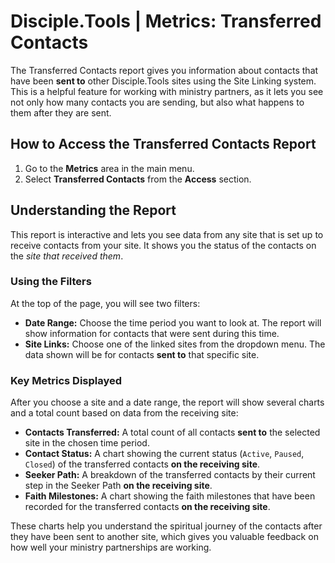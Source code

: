 # Disciple.Tools | Metrics: Transferred Contacts

The Transferred Contacts report gives you information about contacts that have been **sent to** other Disciple.Tools sites using the Site Linking system. This is a helpful feature for working with ministry partners, as it lets you see not only how many contacts you are sending, but also what happens to them after they are sent.

## How to Access the Transferred Contacts Report
1. Go to the **Metrics** area in the main menu.
2. Select **Transferred Contacts** from the **Access** section.

## Understanding the Report

This report is interactive and lets you see data from any site that is set up to receive contacts from your site. It shows you the status of the contacts on the *site that received them*.

### Using the Filters
At the top of the page, you will see two filters:
- **Date Range:** Choose the time period you want to look at. The report will show information for contacts that were sent during this time.
- **Site Links:** Choose one of the linked sites from the dropdown menu. The data shown will be for contacts **sent to** that specific site.

### Key Metrics Displayed
After you choose a site and a date range, the report will show several charts and a total count based on data from the receiving site:

- **Contacts Transferred:** A total count of all contacts **sent to** the selected site in the chosen time period.
- **Contact Status:** A chart showing the current status (`Active`, `Paused`, `Closed`) of the transferred contacts **on the receiving site**.
- **Seeker Path:** A breakdown of the transferred contacts by their current step in the Seeker Path **on the receiving site**.
- **Faith Milestones:** A chart showing the faith milestones that have been recorded for the transferred contacts **on the receiving site**.

These charts help you understand the spiritual journey of the contacts after they have been sent to another site, which gives you valuable feedback on how well your ministry partnerships are working. 